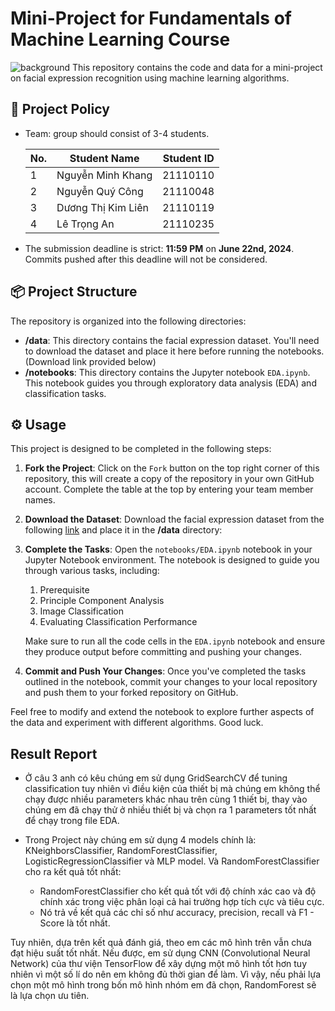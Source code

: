 # Mini-Project for Fundamentals of Machine Learning Course
![background](./materials/ai_wp.jpg)
This repository contains the code and data for a mini-project on facial expression recognition using machine learning algorithms.

## 📑 Project Policy
- Team: group should consist of 3-4 students.

    |No.| Student Name    | Student ID |
    | --------| -------- | ------- |
    |1|Nguyễn Minh Khang|21110110|
    |2|Nguyễn Quý Công|21110048|
    |3|Dương Thị Kim Liên|21110119|
    |4|Lê Trọng An|21110235|

- The submission deadline is strict: **11:59 PM** on **June 22nd, 2024**. Commits pushed after this deadline will not be considered.

## 📦 Project Structure

The repository is organized into the following directories:

- **/data**: This directory contains the facial expression dataset. You'll need to download the dataset and place it here before running the notebooks. (Download link provided below)
- **/notebooks**: This directory contains the Jupyter notebook ```EDA.ipynb```. This notebook guides you through exploratory data analysis (EDA) and classification tasks.

## ⚙️ Usage

This project is designed to be completed in the following steps:

1. **Fork the Project**: Click on the ```Fork``` button on the top right corner of this repository, this will create a copy of the repository in your own GitHub account. Complete the table at the top by entering your team member names.

2. **Download the Dataset**: Download the facial expression dataset from the following [link](https://mega.nz/file/foM2wDaa#GPGyspdUB2WV-fATL-ZvYj3i4FqgbVKyct413gxg3rE) and place it in the **/data** directory:

3. **Complete the Tasks**: Open the ```notebooks/EDA.ipynb``` notebook in your Jupyter Notebook environment. The notebook is designed to guide you through various tasks, including:
    
    1. Prerequisite
    2. Principle Component Analysis
    3. Image Classification
    4. Evaluating Classification Performance 

    Make sure to run all the code cells in the ```EDA.ipynb``` notebook and ensure they produce output before committing and pushing your changes.

5. **Commit and Push Your Changes**: Once you've completed the tasks outlined in the notebook, commit your changes to your local repository and push them to your forked repository on GitHub.


Feel free to modify and extend the notebook to explore further aspects of the data and experiment with different algorithms. Good luck.



## Result Report
- Ở câu 3 anh có kêu chúng em sử dụng GridSearchCV để tuning classification tuy nhiên vì điều kiện của thiết bị mà chúng em không thể chạy được nhiều parameters khác nhau trên cùng 1 thiết bị, thay vào chúng em đã chạy thử ở nhiều thiết bị và chọn ra 1 parameters tốt nhất để chạy trong file EDA.
  
- Trong Project này chúng em sử dụng 4 models chính là: KNeighborsClassifier, RandomForestClassifier, LogisticRegressionClassifier và MLP model. Và RandomForestClassifier cho ra kết quả tốt nhất:
    + RandomForestClassifier cho kết quả tốt với độ chính xác cao và độ chính xác trong việc phân loại cả hai trường     hợp tích cực và tiêu cực.
    + Nó trả về kết quả các chỉ số như accuracy, precision, recall và F1 - Score là tốt nhất.

Tuy nhiên, dựa trên kết quả đánh giá, theo em các mô hình trên vẫn chưa đạt hiệu suất tốt nhất. Nếu được, em sử dụng CNN (Convolutional Neural Network) của thư viện TensorFlow để xây dựng một mô hình tốt hơn tuy nhiên vì một số lí do nên em không đủ thời gian để làm. Vì vậy, nếu phải lựa chọn một mô hình trong bốn mô hình nhóm em đã chọn, RandomForest sẽ là lựa chọn ưu tiên.
